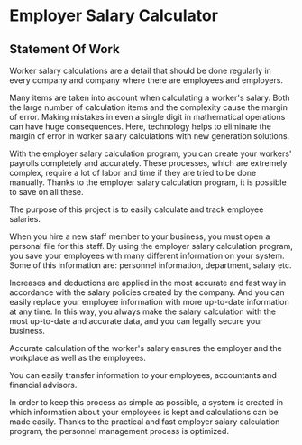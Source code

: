 # Employer Salary Calculator

## Statement Of Work

Worker salary calculations are a detail that should be done regularly in every company and company where there are employees and employers.

Many items are taken into account when calculating a worker's salary. Both the large number of calculation items and the complexity cause the margin of error. Making mistakes in even a single digit in mathematical operations can have huge consequences. Here, technology helps to eliminate the margin of error in worker salary calculations with new generation solutions.

With the employer salary calculation program, you can create your workers' payrolls completely and accurately. These processes, which are extremely complex, require a lot of labor and time if they are tried to be done manually. Thanks to the employer salary calculation program, it is possible to save on all these.

The purpose of this project is to easily calculate and track employee salaries.

When you hire a new staff member to your business, you must open a personal file for this staff. By using the employer salary calculation program, you save your employees with many different information on your system. Some of this information are: personnel information, department, salary etc.

Increases and deductions are applied in the most accurate and fast way in accordance with the salary policies created by the company. And you can easily replace your employee information with more up-to-date information at any time. In this way, you always make the salary calculation with the most up-to-date and accurate data, and you can legally secure your business. 

Accurate calculation of the worker's salary ensures the employer and the workplace as well as the employees.

You can easily transfer information to your employees, accountants and financial advisors.

In order to keep this process as simple as possible, a system is created in which information about your employees is kept and calculations can be made easily. Thanks to the practical and fast employer salary calculation program, the personnel management process is optimized.
